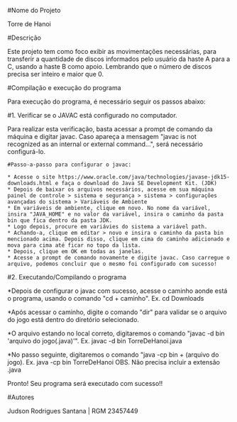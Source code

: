 #Nome do Projeto

Torre de Hanoi

#Descrição

Este projeto tem como foco exibir as movimentações necessárias, para transferir a quantidade de discos informados pelo usuário da haste A para a C, usando a haste B como apoio. Lembrando que o número de discos precisa ser inteiro e maior que 0.

#Compilação e execução do programa

Para execução do programa, é necessário seguir os passos abaixo:

#1. Verificar se o JAVAC está configurado no computador.

Para realizar esta verificação, basta acessar a prompt de comando da máquina e digitar javac.
Caso apareça a mensagem "javac is not recognized as an internal or external command...", será necessário configurá-lo.

    #Passo-a-passo para configurar o javac:

    * Acesse o site https://www.oracle.com/java/technologies/javase-jdk15-downloads.html e faça o download do Java SE Development Kit. (JDK)
    * Depois de baixar os arquivos necessários, acesse em sua máquina painel de controle > sistema e segurança > sistema > configurações avançadas do sistema > Variáveis de Ambiente
    * Em variáveis de ambiente, clique em novo. No nome da variável, insira "JAVA_HOME" e no valor da variável, insira o caminho da pasta bin que fica dentro da pasta JDK.
    * Logo depois, procure em variávies do sistema a variável path.
    * Achando-a, clique em editar > novo e insira o caminho da pasta bin mencionado acima. Depois disso, clique em cima do caminho adicionado e mova para cima até ficar no topo da lista.
    * Depois, clique em OK em todas as janelas.
    * Acesse a prompt de comando novamente e digite javac. Caso carregue o arquivo, podemos concluir que o mesmo foi configurado com sucesso!

#2. Executando/Compilando o programa

*Depois de configurar o javac com sucesso, acesse o caminho aonde está o programa, usando o comando "cd + caminho".
    Ex. cd Downloads

*Após acessar o caminho, digite o comando "dir" para validar se o arquivo do jogo está dentro do diretório selecionado.

*O arquivo estando no local correto, digitaremos o comando "javac -d bin 'arquivo do jogo(.java)'".
    Ex. javac -d bin TorreDeHanoi.java

*No passo seguinte, digitaremos o comando "java -cp bin + (arquivo do jogo).
    Ex. java -cp bin TorreDeHanoi
    OBS. Não precisa incluir a extensão .java

Pronto! Seu programa será executado com sucesso!!


#Autores

Judson Rodrigues Santana | RGM 23457449


